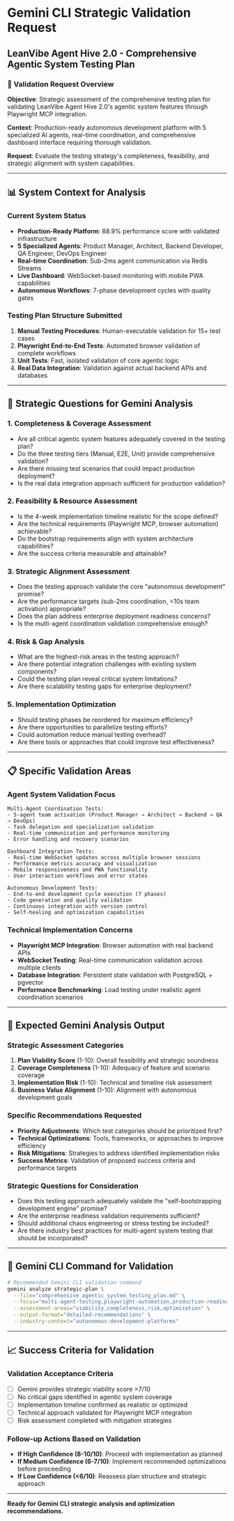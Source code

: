 # Gemini CLI Strategic Validation Request
## LeanVibe Agent Hive 2.0 - Comprehensive Agentic System Testing Plan

### 🎯 Validation Request Overview

**Objective**: Strategic assessment of the comprehensive testing plan for validating LeanVibe Agent Hive 2.0's agentic system features through Playwright MCP integration.

**Context**: Production-ready autonomous development platform with 5 specialized AI agents, real-time coordination, and comprehensive dashboard interface requiring thorough validation.

**Request**: Evaluate the testing strategy's completeness, feasibility, and strategic alignment with system capabilities.

---

## 📊 System Context for Analysis

### **Current System Status**
- **Production-Ready Platform**: 88.9% performance score with validated infrastructure
- **5 Specialized Agents**: Product Manager, Architect, Backend Developer, QA Engineer, DevOps Engineer
- **Real-time Coordination**: Sub-2ms agent communication via Redis Streams
- **Live Dashboard**: WebSocket-based monitoring with mobile PWA capabilities
- **Autonomous Workflows**: 7-phase development cycles with quality gates

### **Testing Plan Structure Submitted**
1. **Manual Testing Procedures**: Human-executable validation for 15+ test cases
2. **Playwright End-to-End Tests**: Automated browser validation of complete workflows
3. **Unit Tests**: Fast, isolated validation of core agentic logic
4. **Real Data Integration**: Validation against actual backend APIs and databases

---

## 🎯 Strategic Questions for Gemini Analysis

### **1. Completeness & Coverage Assessment**
- Are all critical agentic system features adequately covered in the testing plan?
- Do the three testing tiers (Manual, E2E, Unit) provide comprehensive validation?
- Are there missing test scenarios that could impact production deployment?
- Is the real data integration approach sufficient for production validation?

### **2. Feasibility & Resource Assessment**
- Is the 4-week implementation timeline realistic for the scope defined?
- Are the technical requirements (Playwright MCP, browser automation) achievable?
- Do the bootstrap requirements align with system architecture capabilities?
- Are the success criteria measurable and attainable?

### **3. Strategic Alignment Assessment**
- Does the testing approach validate the core "autonomous development" promise?
- Are the performance targets (sub-2ms coordination, <10s team activation) appropriate?
- Does the plan address enterprise deployment readiness concerns?
- Is the multi-agent coordination validation comprehensive enough?

### **4. Risk & Gap Analysis**
- What are the highest-risk areas in the testing approach?
- Are there potential integration challenges with existing system components?
- Could the testing plan reveal critical system limitations?
- Are there scalability testing gaps for enterprise deployment?

### **5. Implementation Optimization**
- Should testing phases be reordered for maximum efficiency?
- Are there opportunities to parallelize testing efforts?
- Could automation reduce manual testing overhead?
- Are there tools or approaches that could improve test effectiveness?

---

## 📋 Specific Validation Areas

### **Agent System Validation Focus**
```
Multi-Agent Coordination Tests:
- 5-agent team activation (Product Manager → Architect → Backend → QA → DevOps)
- Task delegation and specialization validation
- Real-time communication and performance monitoring
- Error handling and recovery scenarios

Dashboard Integration Tests:
- Real-time WebSocket updates across multiple browser sessions
- Performance metrics accuracy and visualization
- Mobile responsiveness and PWA functionality
- User interaction workflows and error states

Autonomous Development Tests:
- End-to-end development cycle execution (7 phases)
- Code generation and quality validation
- Continuous integration with version control
- Self-healing and optimization capabilities
```

### **Technical Implementation Concerns**
- **Playwright MCP Integration**: Browser automation with real backend APIs
- **WebSocket Testing**: Real-time communication validation across multiple clients
- **Database Integration**: Persistent state validation with PostgreSQL + pgvector
- **Performance Benchmarking**: Load testing under realistic agent coordination scenarios

---

## 🎯 Expected Gemini Analysis Output

### **Strategic Assessment Categories**
1. **Plan Viability Score** (1-10): Overall feasibility and strategic soundness
2. **Coverage Completeness** (1-10): Adequacy of feature and scenario coverage
3. **Implementation Risk** (1-10): Technical and timeline risk assessment
4. **Business Value Alignment** (1-10): Alignment with autonomous development goals

### **Specific Recommendations Requested**
- **Priority Adjustments**: Which test categories should be prioritized first?
- **Technical Optimizations**: Tools, frameworks, or approaches to improve efficiency
- **Risk Mitigations**: Strategies to address identified implementation risks
- **Success Metrics**: Validation of proposed success criteria and performance targets

### **Strategic Questions for Consideration**
- Does this testing approach adequately validate the "self-bootstrapping development engine" promise?
- Are the enterprise readiness validation requirements sufficient?
- Should additional chaos engineering or stress testing be included?
- Are there industry best practices for multi-agent system testing that should be incorporated?

---

## 🚀 Gemini CLI Command for Validation

```bash
# Recommended Gemini CLI validation command
gemini analyze strategic-plan \
  --file="comprehensive_agentic_system_testing_plan.md" \
  --focus="multi-agent-testing,playwright-automation,production-readiness" \
  --assessment-areas="viability,completeness,risk,optimization" \
  --output-format="detailed-recommendations" \
  --industry-context="autonomous-development-platforms"
```

---

## 📈 Success Criteria for Validation

### **Validation Acceptance Criteria**
- [ ] Gemini provides strategic viability score >7/10
- [ ] No critical gaps identified in agentic system coverage
- [ ] Implementation timeline confirmed as realistic or optimized
- [ ] Technical approach validated for Playwright MCP integration
- [ ] Risk assessment completed with mitigation strategies

### **Follow-up Actions Based on Validation**
- **If High Confidence (8-10/10)**: Proceed with implementation as planned
- **If Medium Confidence (6-7/10)**: Implement recommended optimizations before proceeding
- **If Low Confidence (<6/10)**: Reassess plan structure and strategic approach

---

**Ready for Gemini CLI strategic analysis and optimization recommendations.**